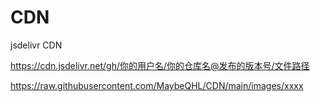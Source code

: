 # CDN
jsdelivr CDN

https://cdn.jsdelivr.net/gh/你的用户名/你的仓库名@发布的版本号/文件路径

https://raw.githubusercontent.com/MaybeQHL/CDN/main/images/xxxx
